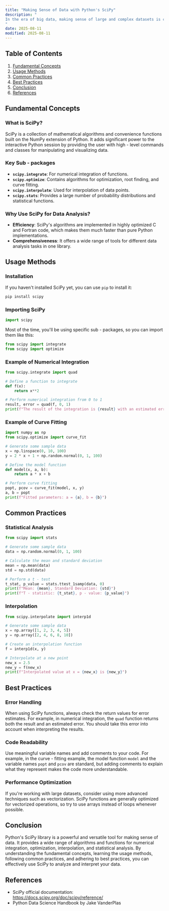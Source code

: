 ```yaml
---
title: "Making Sense of Data with Python's SciPy"
description: "
In the era of big data, making sense of large and complex datasets is crucial. Python's SciPy library emerges as a powerful tool in this domain. SciPy is an open - source library built on top of NumPy, providing a wide range of scientific and technical algorithms for tasks such as optimization, integration, interpolation, eigenvalue problems, and statistical analysis. This blog will explore how to use SciPy to make sense of data, covering fundamental concepts, usage methods, common practices, and best practices.
"
date: 2025-08-11
modified: 2025-08-11
---
```


## Table of Contents
1. [Fundamental Concepts](#fundamental-concepts)
2. [Usage Methods](#usage-methods)
3. [Common Practices](#common-practices)
4. [Best Practices](#best-practices)
5. [Conclusion](#conclusion)
6. [References](#references)

## Fundamental Concepts

### What is SciPy?
SciPy is a collection of mathematical algorithms and convenience functions built on the NumPy extension of Python. It adds significant power to the interactive Python session by providing the user with high - level commands and classes for manipulating and visualizing data.

### Key Sub - packages
- **`scipy.integrate`**: For numerical integration of functions.
- **`scipy.optimize`**: Contains algorithms for optimization, root finding, and curve fitting.
- **`scipy.interpolate`**: Used for interpolation of data points.
- **`scipy.stats`**: Provides a large number of probability distributions and statistical functions.

### Why Use SciPy for Data Analysis?
- **Efficiency**: SciPy's algorithms are implemented in highly optimized C and Fortran code, which makes them much faster than pure Python implementations.
- **Comprehensiveness**: It offers a wide range of tools for different data analysis tasks in one library.

## Usage Methods

### Installation
If you haven't installed SciPy yet, you can use `pip` to install it:
```bash
pip install scipy
```

### Importing SciPy
```python
import scipy
```
Most of the time, you'll be using specific sub - packages, so you can import them like this:
```python
from scipy import integrate
from scipy import optimize
```

### Example of Numerical Integration
```python
from scipy.integrate import quad

# Define a function to integrate
def f(x):
    return x**2

# Perform numerical integration from 0 to 1
result, error = quad(f, 0, 1)
print(f"The result of the integration is {result} with an estimated error of {error}")
```

### Example of Curve Fitting
```python
import numpy as np
from scipy.optimize import curve_fit

# Generate some sample data
x = np.linspace(0, 10, 100)
y = 2 * x + 1 + np.random.normal(0, 1, 100)

# Define the model function
def model(x, a, b):
    return a * x + b

# Perform curve fitting
popt, pcov = curve_fit(model, x, y)
a, b = popt
print(f"Fitted parameters: a = {a}, b = {b}")
```

## Common Practices

### Statistical Analysis
```python
from scipy import stats

# Generate some sample data
data = np.random.normal(0, 1, 100)

# Calculate the mean and standard deviation
mean = np.mean(data)
std = np.std(data)

# Perform a t - test
t_stat, p_value = stats.ttest_1samp(data, 0)
print(f"Mean: {mean}, Standard Deviation: {std}")
print(f"T - statistic: {t_stat}, p - value: {p_value}")
```

### Interpolation
```python
from scipy.interpolate import interp1d

# Generate some sample data
x = np.array([1, 2, 3, 4, 5])
y = np.array([2, 4, 6, 8, 10])

# Create an interpolation function
f = interp1d(x, y)

# Interpolate at a new point
new_x = 2.5
new_y = f(new_x)
print(f"Interpolated value at x = {new_x} is {new_y}")
```

## Best Practices

### Error Handling
When using SciPy functions, always check the return values for error estimates. For example, in numerical integration, the `quad` function returns both the result and an estimated error. You should take this error into account when interpreting the results.

### Code Readability
Use meaningful variable names and add comments to your code. For example, in the curve - fitting example, the model function `model` and the variable names `popt` and `pcov` are standard, but adding comments to explain what they represent makes the code more understandable.

### Performance Optimization
If you're working with large datasets, consider using more advanced techniques such as vectorization. SciPy functions are generally optimized for vectorized operations, so try to use arrays instead of loops whenever possible.

## Conclusion
Python's SciPy library is a powerful and versatile tool for making sense of data. It provides a wide range of algorithms and functions for numerical integration, optimization, interpolation, and statistical analysis. By understanding the fundamental concepts, learning the usage methods, following common practices, and adhering to best practices, you can effectively use SciPy to analyze and interpret your data.

## References
- SciPy official documentation: https://docs.scipy.org/doc/scipy/reference/
- Python Data Science Handbook by Jake VanderPlas